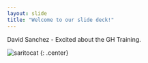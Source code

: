 ```yaml
---
layout: slide
title: "Welcome to our slide deck!"
---
```


David Sanchez - Excited about the GH Training.

![saritocat](https://octodex.github.com/images/saritocat.png)
{: .center}

